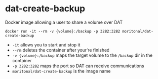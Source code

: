 # dat-create-backup
Docker image allowing a user to share a volume over DAT

`docker run -it --rm -v {volume}:/backup -p 3282:3282 moritonal/dat-create-backup`

* `-it` allows you to start and stop it
* `--rm` deletes the container after your're finished
* `-v {volume}:/backup` maps the target volume to the `/backup` dir in the container
* `-p 3282:3282` maps the port so DAT can receive communications
* `moritonal/dat-create-backup` is the image name
